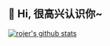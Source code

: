 
## 🎉 Hi, 很高兴认识你~ 


[![rojer's github stats](https://github-readme-stats.vercel.app/api?username=rojer95)](https://github.com/rojer/ 'Rojer的信息')
